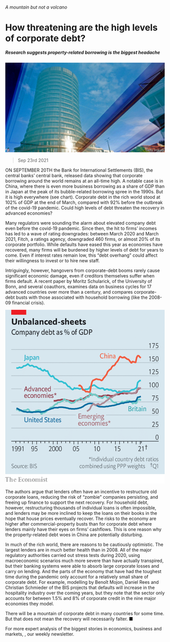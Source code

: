 ###### A mountain but not a volcano

# How threatening are the high levels of corporate debt? 

##### Research suggests property-related borrowing is the biggest headache 

![image](images/20210925_fnp505.jpg) 

> Sep 23rd 2021 

ON SEPTEMBER 20TH the Bank for International Settlements (BIS), the central banks’ central bank, released data showing that corporate borrowing around the world remains at an all-time high. A notable case is in China, where there is even more business borrowing as a share of GDP than in Japan at the peak of its bubble-related borrowing spree in the 1990s. But it is high everywhere (see chart). Corporate debt in the rich world stood at 102% of GDP at the end of March, compared with 92% before the outbreak of the covid-19 pandemic. Could high levels of debt threaten the recovery in advanced economies?

Many regulators were sounding the alarm about elevated company debt even before the covid-19 pandemic. Since then, the hit to firms’ incomes has led to a wave of rating downgrades: between March 2020 and March 2021, Fitch, a ratings agency, downgraded 460 firms, or almost 20% of its corporate portfolio. While defaults have eased this year as economies have recovered, many firms will be burdened by higher levels of debt for years to come. Even if interest rates remain low, this “debt overhang” could affect their willingness to invest or to hire new staff.


Intriguingly, however, hangovers from corporate-debt booms rarely cause significant economic damage, even if creditors themselves suffer when firms default. A recent paper by Moritz Schularick, of the University of Bonn, and several coauthors, examines data on business cycles for 17 advanced countries over more than a century, and compares corporate-debt busts with those associated with household borrowing (like the 2008-09 financial crisis).

![image](images/20210925_fnc327.png) 


The authors argue that lenders often have an incentive to restructure old corporate loans, reducing the risk of “zombie” companies persisting, and freeing up finance to support the next recovery. For household debt, however, restructuring thousands of individual loans is often impossible, and lenders may be more inclined to keep the loans on their books in the hope that house prices eventually recover. The risks to the economy are higher after commercial-property busts than for corporate debt where lenders mainly have their eyes on firms’ cashflows. This is one reason why the property-related debt woes in China are potentially disturbing.

In much of the rich world, there are reasons to be cautiously optimistic. The largest lenders are in much better health than in 2008. All of the major regulatory authorities carried out stress tests during 2020, using macroeconomic scenarios much more severe than have actually transpired, but their banking systems were able to absorb large corporate losses and carry on lending. And the parts of the economy that have had the toughest time during the pandemic only account for a relatively small share of corporate debt. For example, modelling by Benoît Mojon, Daniel Rees and Christian Schmieder of the BIS projects that defaults will increase in the hospitality industry over the coming years, but they note that the sector only accounts for between 1.5% and 8% of corporate credit in the nine major economies they model.

There will be a mountain of corporate debt in many countries for some time. But that does not mean the recovery will necessarily falter. ■

For more expert analysis of the biggest stories in economics, business and markets, , our weekly newsletter.

